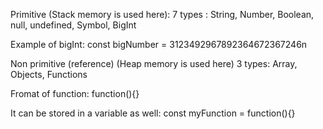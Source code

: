 Primitive (Stack memory is used here):
7 types : String, Number, Boolean, null, undefined, Symbol, BigInt

Example of bigInt:
const bigNumber = 3123492967892364672367246n

Non primitive (reference) (Heap memory is used here)
3 types: Array, Objects, Functions

Fromat of function:
function(){}

It can be stored in a variable as well:
const myFunction = function(){}
